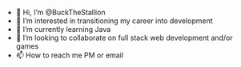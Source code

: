 - 👋 Hi, I’m @BuckTheStallion
- 👀 I’m interested in transitioning my career into development
- 🌱 I’m currently learning Java
- 💞️ I’m looking to collaborate on full stack web development and/or games
- 📫 How to reach me PM or email

<!---
BuckTheStallion/BuckTheStallion is a ✨ special ✨ repository because its `README.md` (this file) appears on your GitHub profile.
You can click the Preview link to take a look at your changes.
--->
